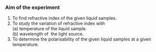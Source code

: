 ### Aim of the experiment
<ol>
    <li>To find refractive index of the given liquid samples.</li>
    <li>To study the variation of refractive index with</li>
    (a) temperature of the liquid sample. <br>
    (b) wavelength of&nbsp; the light source.
    <li>To determine the polarisability of the given liquid samples at a given temperature.</li>
</ol>
